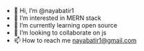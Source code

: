 - 👋 Hi, I’m @nayabatir1
- 👀 I’m interested in MERN stack
- 🌱 I’m currently learning open source
- 💞️ I’m looking to collaborate on js
- 📫 How to reach me nayabatir1@gmail.com

<!---
nayabatir1/nayabatir1 is a ✨ special ✨ repository because its `README.md` (this file) appears on your GitHub profile.
You can click the Preview link to take a look at your changes.
--->
